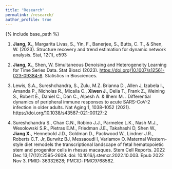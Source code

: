 ```yaml
---
title: "Research"
permalink: /research/
author_profile: true
---
```


{% include base_path %}


1. **Jiang, X.**, Margarita Livas, S., Yin, F., Banerjee, S., Butts, C. T., & Shen, W. (2023). Structure recovery and trend estimation for dynamic network analysis. Stat, 12(1), e593

2. **Jiang, X.**, Shen, W. Simultaneous Denoising and Heterogeneity Learning for Time Series Data. Stat Biosci (2023). https://doi.org/10.1007/s12561-023-09384-8. Statistics in Biosciences.

3. Lewis, S.A., Sureshchandra, S., Zulu, M.Z. Brianna D., Allen J, Izabela I., Amanda P., Nicholas R., Micaila C., **Xiwen J.**, Delia T., Frank Z., Weining S., Robert E., Daniel C., Dan C., Alpesh A. & Ilhem M. . Differential dynamics of peripheral immune responses to acute SARS-CoV-2 infection in older adults. Nat Aging 1, 1038–1052 (2021). https://doi.org/10.1038/s43587-021-00127-2

4. Sureshchandra S., Chan C.N., Robino J.J., Parmelee L.K., Nash M.J., Wesolowski S.R., Pietras E.M., Friedman J.E., Takahashi D, Shen W., **Jiang X.**, Hennebold J.D., Goldman D., Packwood W., Lindner J.R., Roberts C.T. Jr, Burwitz BJ, Messaoudi I, Varlamov O. Maternal Western-style diet remodels the transcriptional landscape of fetal hematopoietic stem and progenitor cells in rhesus macaques. Stem Cell Reports. 2022 Dec 13;17(12):2595-2609. doi: 10.1016/j.stemcr.2022.10.003. Epub 2022 Nov 3. PMID: 36332628; PMCID: PMC9768582.
